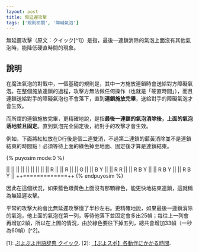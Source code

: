 ```yaml
---
layout: post
title: 無延遲攻擊
tags: ['規則相關', '障礙氣泡']
---
```


無延遲攻擊（原文：クイック[^1]）是指，最後一連鎖消除的氣泡上面沒有其他氣泡時，能降低硬直時間的現象。

## 說明

在魔法氣泡的對戰中，一個基礎的規則是，其中一方施放連鎖時會送給對方障礙氣泡。在整個施放連鎖的過程，攻擊方無法做任何操作（也就是「硬直時間」），而且連鎖送給對手的障礙氣泡也不會落下，直到**連鎖施放完畢**，送給對手的障礙氣泡才會生效。

而所謂的連鎖施放完畢，更精確地說，是指**最後一連鎖的氣泡消除後，上面的氣泡落地並且固定**。直到氣泡完全固定後，給對手的攻擊才會生效。

例如，下面將紅紅放在D行後是個二連雙消，不過第二連鎖的藍黃消除並不是連鎖結束的時間點！必須等待上面的綠色掉至地面、固定後才算是連鎖結束。

{% puyosim mode:0 %}
                 
||             ||
||             ||
||             ||
||             ||
||       R     ||
||       R     ||
||           G ||
||         B Y ||
||         R R ||
||       R B Y ||
||       R B Y ||
||       R B Y ||
++=============++
{% endpuyosim %}

因此在這個狀況，如果藍色跟黃色上面沒有那顆綠色，能更快地結束連鎖，這就稱為無延遲攻擊。

平常的攻擊大約會比無延遲攻擊慢了半秒左右。更精確地說，如果最後一連鎖消除的氣泡，他上面的氣泡在第一列，等待他落下並固定會多出$25$幀；每往上一列會再增加$2$幀，所以在上圖的情況，由於綠色要往下掉五列，總共會增加$33$幀（一秒為$60$幀）[^2]。

[1]: [ぷよぷよ用語辞典 クイック](https://www26.atwiki.jp/puyowords/pages/314.html).
[2]: [【ぷよスポ】各動作にかかる時間](https://puyo-camp.jp/posts/71019).
